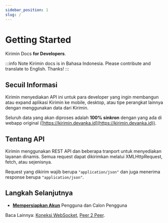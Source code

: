 ```yaml
---
sidebar_position: 1
slug: /
---
```


# Getting Started

Kirimin Docs **for Developers**.

:::info Note
Kirimin docs is in Bahasa Indonesia. Please contribute and translate to English. Thanks!
:::

## Secuil Informasi

Kirimin menyediakan API ini untuk para developer yang ingin membangun atau expand aplikasi Kirimin ke mobile, desktop, atau tipe perangkat lainnya dengan menggunakan data dari Kirimin.

Seluruh data yang akan diproses adalah **100% sinkron** dengan yang ada di webapp original ([https://kirimin.devanka.id](https://kirimin.devanka.id)).

## Tentang API

Kirimin menggunakan REST API dan beberapa tranport untuk menyediakan layanan dinamis. Semua request dapat dikirimkan melalui XMLHttpRequest, fetch, atau sejenisnya.

Request yang dikirim wajib berupa `"application/json"` dan juga menerima response berupa `"application/json"`.

## Langkah Selanjutnya

- **[Mempersiapkan Akun](/auth)** Pengguna dan Calon Pengguna

Baca Lainnya: [Koneksi WebSocket](/websocket), [Peer 2 Peer](/peer).
